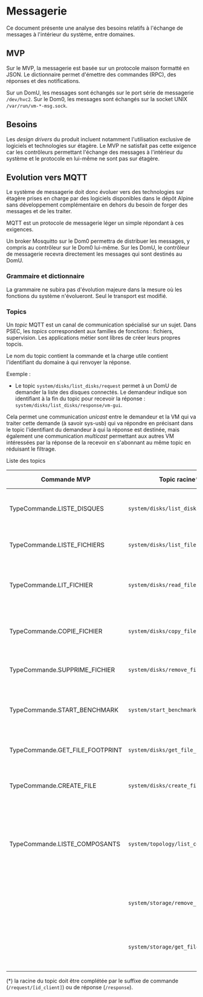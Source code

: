 # Messagerie

Ce document présente une analyse des besoins relatifs à l'échange de messages à l'intérieur du système, entre domaines.

## MVP

Sur le MVP, la messagerie est basée sur un protocole maison formatté en JSON. Le dictionnaire permet d'émettre des commandes (RPC), des réponses et des notifications.

Sur un DomU, les messages sont échangés sur le port série de messagerie `/dev/hvc2`.
Sur le Dom0, les messages sont échangés sur la socket UNIX `/var/run/vm-*-msg.sock`.

## Besoins

Les *design drivers* du produit incluent notamment l'utilisation exclusive de logiciels et technologies sur étagère. Le MVP ne satisfait pas cette exigence car les contrôleurs permettant l'échange des messages à l'intérieur du système et le protocole en lui-même ne sont pas sur étagère.

## Evolution vers MQTT

Le système de messagerie doit donc évoluer vers des technologies sur étagère prises en charge par des logiciels disponibles dans le dépôt Alpine sans développement complémentaire en dehors du besoin de forger des messages et de les traiter.

MQTT est un protocole de messagerie léger un simple répondant à ces exigences.

Un broker Mosquitto sur le Dom0 permettra de distribuer les messages, y compris au contrôleur sur le Dom0 lui-même. Sur les DomU, le contrôleur de messagerie recevra directement les messages qui sont destinés au DomU.

### Grammaire et dictionnaire

La grammaire ne subira pas d'évolution majeure dans la mesure où les fonctions du système n'évolueront. Seul le transport est modifié.

### Topics

Un *topic* MQTT est un canal de communication spécialisé sur un sujet. Dans PSEC, les *topics* correspondent aux familles de fonctions : fichiers, supervision. Les applications métier sont libres de créer leurs propres topcis.

Le nom du topic contient la commande et la charge utile contient l'identifiant du domaine à qui renvoyer la réponse.

Exemple :
- Le topic `system/disks/list_disks/request` permet à un DomU de demander la liste des disques connectés. Le demandeur indique son identifiant à la fin du topic pour recevoir la réponse : `system/disks/list_disks/response/vm-gui`.

Cela permet une communication *unicast* entre le demandeur et la VM qui va traiter cette demande (à savoir sys-usb) qui va répondre en précisant dans le topic l'identifiant du demandeur à qui la réponse est destinée, mais également une communication *multicast* permettant aux autres VM intéressées par la réponse de la recevoir en s'abonnant au même topic en réduisant le filtrage.

Liste des topics

| Commande MVP | Topic racine* | Payload commande | Description commande | Payload réponse | Description réponse |
|--|--|--|--|--|--|
| TypeCommande.LISTE_DISQUES | `system/disks/list_disks` | `{}` | Demande la liste des disques connectés au système | `{ 'disks': [ { 'label': 'nom', 'id': 'identifier' } ] }` | |
| TypeCommande.LISTE_FICHIERS | `system/disks/list_files` | `{ 'disk': 'identifier' }`| Demande la liste des fichiers d'un disque | `{ 'disk': 'identifier', 'files': [ { 'filepath': 'path', 'size_in_bytes': 1 } ] }` | |
| TypeCommande.LIT_FICHIER | `system/disks/read_file` | `{ 'source_disk': 'nom', 'filepath': 'path' }` | Demande la mise à disposition d'un fichier dans le dépôt local | `{ 'status': 'ok\|error' }` | |
| TypeCommande.COPIE_FICHIER | `system/disks/copy_file` | `{ 'source_disk': 'nom', 'filepath': 'path', 'target_disk': 'nom' }` | Demande la copie d'un fichier d'un disque vers un autre | `{ 'status': 'ok\|error' }` | |
| TypeCommande.SUPPRIME_FICHIER | `system/disks/remove_file` | `{ 'disk': 'nom', 'filepath': 'path' }` | Demande la suppression d'un fichier d'un disque | `{ 'status': 'ok\|error' }` | |
| TypeCommande.START_BENCHMARK | `system/start_benchmark` | `{}` | Demande le démarrage du processus de calcul des performances du système | `{ 'status': 'started\|error\|finished' }` | | 
| TypeCommande.GET_FILE_FOOTPRINT | `system/disks/get_file_footprint` | `{ 'disk': 'nom', 'filepath': 'path' }` | Demande l'empreinte numérique d'un fichier | `{ 'footprint': 'xxxx' }` | |
| TypeCommande.CREATE_FILE | `system/disks/create_file` | `{ 'disk': 'nom', 'filepath': 'path', 'data': 'contenu' }` | Demande la création d'un fichier sur un disque | `{ 'status': 'ok\|error' }` | |
| TypeCommande.LISTE_COMPOSANTS | `system/topology/list_components` | `{}` | Demande la liste des composants du système | `{ 'components': [ { 'name': '' } ] }` | L'association entre un composant et le client est faite grâce à l'identifiant fournit dans le suffixe du topic |
| | `system/storage/remove_file` | `{ 'filepath': 'path' }`| Demande la suppression d'un fichier du dépôt local | `{ 'status': 'ok\|error' }` | |
| | `system/storage/get_file_footprint` | `{ 'filepath': 'path' }`| Demande l'empreinte numérique d'un fichier du dépôt local | `{ 'footprint': 'xxxx' }` | |

(*) la racine du topic doit être complétée par le suffixe de commande (`/request/[id_client]`) ou de réponse (`/response`).